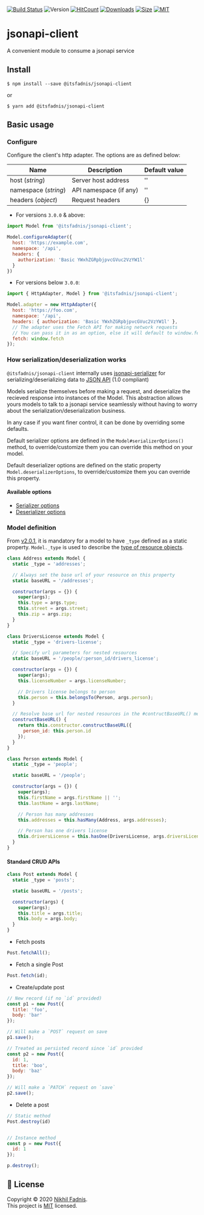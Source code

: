 [![Build Status](https://semaphoreci.com/api/v1/itsfadnis/jsonapi-client/branches/master/badge.svg)](https://semaphoreci.com/itsfadnis/jsonapi-client)
<img alt="Version" src="https://img.shields.io/badge/version-3.0.1-blue.svg?cacheSeconds=2592000" />
[![HitCount](http://hits.dwyl.io/itsfadnis/jsonapi-client.svg)](http://hits.dwyl.io/itsfadnis/jsonapi-client)
[![Downloads](https://badgen.net/npm/dt/@itsfadnis/jsonapi-client)](https://www.npmjs.com/package/@itsfadnis/jsonapi-client)
[![Size](https://badgen.net/bundlephobia/minzip/@itsfadnis/jsonapi-client)](https://bundlephobia.com/result?p=@itsfadnis/jsonapi-client)
[![MIT](https://img.shields.io/github/license/mashape/apistatus.svg)](https://github.com/itsfadnis/jsonapi-client/blob/master/LICENSE)

# jsonapi-client
A convenient module to consume a jsonapi service

## Install
```console
$ npm install --save @itsfadnis/jsonapi-client
```
or
```console
$ yarn add @itsfadnis/jsonapi-client
```

## Basic usage

### Configure

Configure the client's http adapter. The options are as defined below:

| Name                 | Description                 | Default value |
| ---------------------|-----------------------------|---------------|
| host (*string*)      | Server host address         | ''            |
| namespace (*string*) | API namespace (if any)      | ''            |
| headers (*object*)   | Request headers             | {}            |

- For versions `3.0.0` & above:
```javascript
import Model from '@itsfadnis/jsonapi-client';

Model.configureAdapter({
  host: 'https://example.com',
  namespace: '/api',
  headers: {
    authorization: 'Basic YWxhZGRpbjpvcGVuc2VzYW1l'
  }
})
```

- For versions below `3.0.0`:
```javascript
import { HttpAdapter, Model } from '@itsfadnis/jsonapi-client';

Model.adapter = new HttpAdapter({
  host: 'https://foo.com',
  namespace: '/api',
  headers: { authorization: 'Basic YWxhZGRpbjpvcGVuc2VzYW1l' },
  // The adapter uses the Fetch API for making network requests
  // You can pass it in as an option, else it will default to window.fetch
  fetch: window.fetch
});
```

### How serialization/deserialization works

`@itsfadnis/jsonapi-client` internally uses [jsonapi-serializer](https://github.com/itsfadnis/jsonapi-serializer) for serializing/deserializing data to [JSON API](http://jsonapi.org/) (1.0 compliant)

Models serialize themselves before making a request, and deserialize the recieved response into instances of the Model. This abstraction allows yours models to talk to a jsonapi service seamlessly without having to worry about the serialization/deserialization business.

In any case if you want finer control, it can be done by overriding some defaults.

Default serializer options are defined in the `Model#serializerOptions()` method, to override/customize them you can override this method on your model.

Default deserializer options are defined on the static property `Model.deserializerOptions`, to override/customize them you can override this property.

#### Available options

- [Serializer options](https://github.com/itsfadnis/jsonapi-serializer#available-serialization-option-opts-argument)
- [Deserializer options](https://github.com/itsfadnis/jsonapi-serializer#available-deserialization-option-opts-argument)

### Model definition

From [v2.0.1](https://github.com/itsfadnis/jsonapi-client/releases/tag/v2.0.1), it is mandatory for a model to have `_type` defined as a static property.
`Model._type` is used to describe the [type of resource objects](https://jsonapi.org/format/#document-resource-object-identification).

```javascript
class Address extends Model {
  static _type = 'addresses';

  // Always set the base url of your resource on this property
  static baseURL = '/addresses';

  constructor(args = {}) {
    super(args);
    this.type = args.type;
    this.street = args.street;
    this.zip = args.zip;
  }
}

class DriversLicense extends Model {
  static _type = 'drivers-license';

  // Specify url parameters for nested resources
  static baseURL = '/people/:person_id/drivers_license';

  constructor(args = {}) {
    super(args);
    this.licenseNumber = args.licenseNumber;

    // Drivers license belongs to person
    this.person = this.belongsTo(Person, args.person);
  }

  // Resolve base url for nested resources in the #contructBaseURL() method
  constructBaseURL() {
    return this.constructor.constructBaseURL({
      person_id: this.person.id
    });
  }
}

class Person extends Model {
  static _type = 'people';

  static baseURL = '/people';

  constructor(args = {}) {
    super(args);
    this.firstName = args.firstName || '';
    this.lastName = args.lastName;

    // Person has many addresses
    this.addresses = this.hasMany(Address, args.addresses);

    // Person has one drivers license
    this.driversLicense = this.hasOne(DriversLicense, args.driversLicense);
  }
}
```

#### Standard CRUD APIs

```javascript
class Post extends Model {
  static _type = 'posts';

  static baseURL = '/posts';

  constructor(args) {
    super(args);
    this.title = args.title;
    this.body = args.body;
  }
}
```

- Fetch posts
```javascript
Post.fetchAll();
```

- Fetch a single Post
```javascript
Post.fetch(id);
```

- Create/update post
```javascript
// New record (if no `id` provided)
const p1 = new Post({
  title: 'foo',
  body: 'bar'
});

// Will make a `POST` request on save
p1.save();

// Treated as persisted record since `id` provided
const p2 = new Post({
  id: 1,
  title: 'boo',
  body: 'baz'
});

// Will make a `PATCH` request on `save`
p2.save();
```

- Delete a post
```javascript
// Static method
Post.destroy(id)


// Instance method
const p = new Post({
  id: 1
});

p.destroy();
```

## 📝 License

Copyright © 2020 [Nikhil Fadnis](https://github.com/itsfadnis).<br />
This project is [MIT](https://github.com/itsfadnis/jsonapi-client/blob/master/LICENSE) licensed.